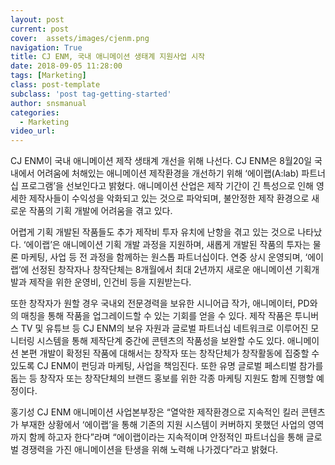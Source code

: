 ```yaml
---
layout: post
current: post
cover:  assets/images/cjenm.png
navigation: True
title: CJ ENM, 국내 애니메이션 생태계 지원사업 시작
date: 2018-09-05 11:28:00
tags: [Marketing]
class: post-template
subclass: 'post tag-getting-started'
author: snsmanual
categories:
  - Marketing
video_url: 
---
```


CJ ENM이 국내 애니메이션 제작 생태계 개선을 위해 나선다. 
CJ ENM은 8월20일 국내에서 어려움에 처해있는 애니메이션 제작환경을 개선하기 위해 ‘에이랩(A:lab) 파트너십 프로그램’을 선보인다고 밝혔다.
애니메이션 산업은 제작 기간이 긴 특성으로 인해 영세한 제작사들이 수익성을 악화되고 있는 것으로 파악되며, 불안정한 제작 환경으로 새로운 작품의 기획 개발에 어려움을 겪고 있다.
 
어렵게 기획 개발된 작품들도 추가 제작비 투자 유치에 난항을 겪고 있는 것으로 나타났다.
‘에이랩’은 애니메이션 기획 개발 과정을 지원하며, 새롭게 개발된 작품의 투자는 물론 마케팅, 사업 등 전 과정을 함께하는 원스톱 파트너십이다.
연중 상시 운영되며, ‘에이랩’에 선정된 창작자나 창작단체는 8개월에서 최대 2년까지 새로운 애니메이션 기획개발과 제작을 위한 운영비, 인건비 등을 지원받는다. 

또한 창작자가 원할 경우 국내외 전문경력을 보유한 시니어급 작가, 애니메이터, PD와의 매칭을 통해 작품을 업그레이드할 수 있는 기회를 얻을 수 있다.
제작 작품은 투니버스 TV 및 유튜브 등 CJ ENM의 보유 자원과 글로벌 파트너십 네트워크로 이루어진 모니터링 시스템을 통해 제작단계 중간에 콘텐츠의 작품성을 보완할 수도 있다.
애니메이션 본편 개발이 확정된 작품에 대해서는 창작자 또는 창작단체가 창작활동에 집중할 수 
있도록 CJ ENM이 펀딩과 마케팅, 사업을 책임진다. 
또한 유명 글로벌 페스티벌 참가를 돕는 등 창작자 또는 창작단체의 브랜드 홍보를 위한 각종 마케팅 지원도 함께 진행할 예정이다.

홍기성 CJ ENM 애니메이션 사업본부장은 “열악한 제작환경으로 지속적인 킬러 콘텐츠가 부재한 상황에서 ‘에이랩’을 통해 기존의 지원 시스템이 커버하지 못했던 사업의 영역까지 함께 하고자 한다”라며 “에이랩이라는 지속적이며 안정적인 파트너십을 통해 글로벌 경쟁력을 가진 애니메이션을 탄생을 위해 노력해 나가겠다”라고 밝혔다.